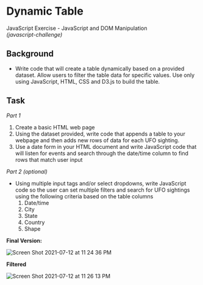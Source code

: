 # Dynamic Table
JavaScript Exercise - JavaScript and DOM Manipulation
<br>
<i>(javascript-challenge)</i>

## Background
* Write code that will create a table dynamically based on a provided dataset. Allow users to filter the table data for specific values. Use only using JavaScript, HTML, CSS and D3.js to build the table.

## Task
<i>Part 1</i>
1. Create a basic HTML web page
2. Using the dataset provided, write code that appends a table to your webpage and then adds new rows of data for each UFO sighting.
3. Use a date form in your HTML document and write JavaScript code that will listen for events and search through the date/time column to find rows that match user input

<i>Part 2 (optional)</i>
* Using multiple input tags and/or select dropdowns, write JavaScript code so the user can set multiple filters and search for UFO sightings using the following criteria based on the table columns
  1. Date/time
  2. City
  3. State
  4. Country
  5. Shape
  
 <b>Final Version:</b>
 
 ![Screen Shot 2021-07-12 at 11 24 36 PM](https://user-images.githubusercontent.com/22499952/125385358-552c4280-e368-11eb-9e5a-5c547b29015a.png)
 
 <b>Filtered</b>
 
 ![Screen Shot 2021-07-12 at 11 26 13 PM](https://user-images.githubusercontent.com/22499952/125385480-8f95df80-e368-11eb-8f18-2f2f9714c1cd.png)


